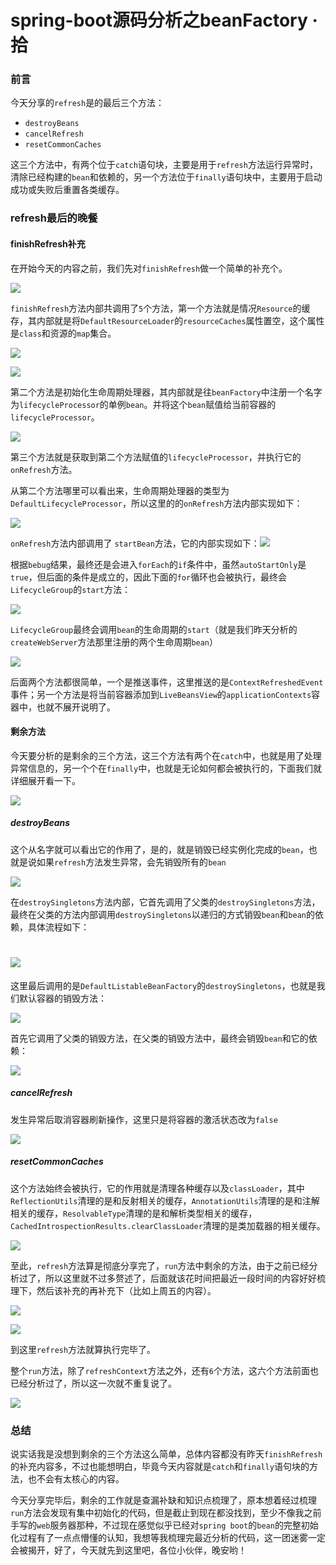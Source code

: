 # spring-boot源码分析之beanFactory · 拾

### 前言

今天分享的`refresh`是的最后三个方法：

- `destroyBeans`
- `cancelRefresh`
- `resetCommonCaches`

这三个方法中，有两个位于`catch`语句块，主要是用于`refresh`方法运行异常时，清除已经构建的`bean`和依赖的，另一个方法位于`finally`语句块中，主要用于启动成功或失败后重置各类缓存。

### refresh最后的晚餐

#### finishRefresh补充

在开始今天的内容之前，我们先对`finishRefresh`做一个简单的补充个。

![](
https://syske-pic-bed.oss-cn-hangzhou.aliyuncs.com/imgs/images/image-20210912221356093.png)

`finishRefresh`方法内部共调用了`5`个方法，第一个方法就是情况`Resource`的缓存，其内部就是将`DefaultResourceLoader`的`resourceCaches`属性置空，这个属性是`class`和资源的`map`集合。

![](
https://syske-pic-bed.oss-cn-hangzhou.aliyuncs.com/imgs/20210913081232.png)

![](
https://syske-pic-bed.oss-cn-hangzhou.aliyuncs.com/imgs/20210913081312.png)

第二个方法是初始化生命周期处理器，其内部就是往`beanFactory`中注册一个名字为`lifecycleProcessor`的单例`bean`。并将这个`bean`赋值给当前容器的`lifecycleProcessor`。

![](
https://syske-pic-bed.oss-cn-hangzhou.aliyuncs.com/imgs/20210913081616.png)

第三个方法就是获取到第二个方法赋值的`lifecycleProcessor`，并执行它的`onRefresh`方法。

从第二个方法哪里可以看出来，生命周期处理器的类型为`DefaultLifecycleProcessor`，所以这里的的`onRefresh`方法内部实现如下：

![](
https://syske-pic-bed.oss-cn-hangzhou.aliyuncs.com/imgs/20210913082224.png)

`onRefresh`方法内部调用了 `startBean`方法，它的内部实现如下：![](
https://syske-pic-bed.oss-cn-hangzhou.aliyuncs.com/imgs/20210913082536.png)

根据`bebug`结果，最终还是会进入`forEach`的`if`条件中，虽然`autoStartOnly`是`true`，但后面的条件是成立的，因此下面的`for`循环也会被执行，最终会 `LifecycleGroup`的`start`方法：

![](
https://syske-pic-bed.oss-cn-hangzhou.aliyuncs.com/imgs/20210913083907.png)

`LifecycleGroup`最终会调用`bean`的生命周期的`start`（就是我们昨天分析的`createWebServer`方法那里注册的两个生命周期`bean`）

![](
https://syske-pic-bed.oss-cn-hangzhou.aliyuncs.com/imgs/20210913084142.png)

后面两个方法都很简单，一个是推送事件，这里推送的是`ContextRefreshedEvent`事件；另一个方法是将当前容器添加到`LiveBeansView`的`applicationContexts`容器中，也就不展开说明了。

#### 剩余方法

今天要分析的是剩余的三个方法，这三个方法有两个在`catch`中，也就是用了处理异常信息的，另一个个在`finally`中，也就是无论如何都会被执行的，下面我们就详细展开看一下。

![](
https://syske-pic-bed.oss-cn-hangzhou.aliyuncs.com/imgs/20210913085556.png)

##### destroyBeans

这个从名字就可以看出它的作用了，是的，就是销毁已经实例化完成的`bean`，也就是说如果`refresh`方法发生异常，会先销毁所有的`bean`

![](
https://syske-pic-bed.oss-cn-hangzhou.aliyuncs.com/imgs/20210913085400.png)

在`destroySingletons`方法内部，它首先调用了父类的`destroySingletons`方法，最终在父类的方法内部调用`destroySingletons`以递归的方式销毁`bean`和`bean`的依赖，具体流程如下：

![](
https://syske-pic-bed.oss-cn-hangzhou.aliyuncs.com/imgs/Snipaste_2021-09-13_21-26-22.jpg)
=======
这里最后调用的是`DefaultListableBeanFactory`的`destroySingletons`，也就是我们默认容器的销毁方法：

![](
https://syske-pic-bed.oss-cn-hangzhou.aliyuncs.com/imgs/images/20210913133143.png)

首先它调用了父类的销毁方法，在父类的销毁方法中，最终会销毁`bean`和它的依赖：

![](
https://syske-pic-bed.oss-cn-hangzhou.aliyuncs.com/imgs/images/destoryBean.jpg)

##### cancelRefresh

发生异常后取消容器刷新操作，这里只是将容器的激活状态改为`false`

![](
https://syske-pic-bed.oss-cn-hangzhou.aliyuncs.com/imgs/20210913085511.png)

##### resetCommonCaches

这个方法始终会被执行，它的作用就是清理各种缓存以及`classLoader`，其中`ReflectionUtils`清理的是和反射相关的缓存，`AnnotationUtils`清理的是和注解相关的缓存，`ResolvableType`清理的是和解析类型相关的缓存，`CachedIntrospectionResults.clearClassLoader`清理的是类加载器的相关缓存。

![](
https://syske-pic-bed.oss-cn-hangzhou.aliyuncs.com/imgs/20210913085707.png)

至此，`refresh`方法算是彻底分享完了，`run`方法中剩余的方法，由于之前已经分析过了，所以这里就不过多赘述了，后面就该花时间把最近一段时间的内容好好梳理下，然后该补充的再补充下（比如上周五的内容）。

![](
https://syske-pic-bed.oss-cn-hangzhou.aliyuncs.com/imgs/20210913214403.png)

![](
https://syske-pic-bed.oss-cn-hangzhou.aliyuncs.com/imgs/20210913085707.png)

到这里`refresh`方法就算执行完毕了。

整个`run`方法，除了`refreshContext`方法之外，还有`6`个方法，这六个方法前面也已经分析过了，所以这一次就不重复说了。

![](
https://syske-pic-bed.oss-cn-hangzhou.aliyuncs.com/imgs/images/20210913131334.png)



### 总结

说实话我是没想到剩余的三个方法这么简单，总体内容都没有昨天`finishRefresh`的补充内容多，不过也能想明白，毕竟今天内容就是`catch`和`finally`语句块的方法，也不会有太核心的内容。

今天分享完毕后，剩余的工作就是查漏补缺和知识点梳理了，原本想着经过梳理`run`方法会发现有集中初始化的代码，但是截止到现在都没找到，至少不像我之前手写的`web`服务器那种，不过现在感觉似乎已经对`spring boot`的`bean`的完整初始化过程有了一点点懵懂的认知，我想等我梳理完最近分析的代码，这一团迷雾一定会被揭开，好了，今天就先到这里吧，各位小伙伴，晚安哟！
